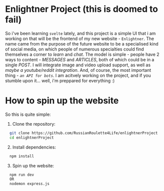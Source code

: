 # Enlightner Project (this is doomed to fail)

So i've been learning `svelte` lately, and this project is a simple UI that i am working on that will be the frontend of my new website - `Enlightner`. The name came from the purpose of the future website to be a specialised kind of social media, on which people of numerous specialties could find themselves a corner to *learn* and *chat*. The model is simple - people have 2 ways to content - *MESSAGES* and *ARTICLES*, both of which could be in a single *POST*. I will integrate image and video upload support, as well as *maybe a youtube/reddit integration*. And, of course, the most important thing - *`an API for bots`*. I am acitvely working on the project, and if you stumble upon it... well, i'm preppared for everything :)

# How to spin up the website

So this is quite simple:

1. Clone the repository:
```bash
  git clone https://github.com/RussianRoulette4Life/enlightnerProject
  cd enlightnerProject
```
2. Install dependencies:
```bash
  npm install
```
3. Spin up the website:
```bash
  npm run dev
  OR
  nodemon express.js
```
